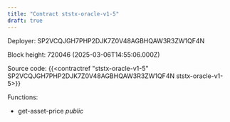 ```yaml
---
title: "Contract ststx-oracle-v1-5"
draft: true
---
```

Deployer: SP2VCQJGH7PHP2DJK7Z0V48AGBHQAW3R3ZW1QF4N


 



Block height: 720046 (2025-03-06T14:55:06.000Z)

Source code: {{<contractref "ststx-oracle-v1-5" SP2VCQJGH7PHP2DJK7Z0V48AGBHQAW3R3ZW1QF4N ststx-oracle-v1-5>}}

Functions:

* get-asset-price _public_
